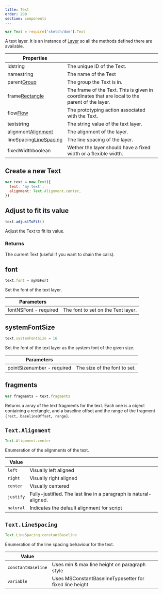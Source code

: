 ```yaml
---
title: Text
order: 208
section: components
---
```


```javascript
var Text = require('sketch/dom').Text
```

A text layer. It is an instance of [Layer](#layer) so all the methods defined there are available.

| Properties                                                           |                                                                                                |
| -------------------------------------------------------------------- | ---------------------------------------------------------------------------------------------- |
| id<span class="arg-type">string</span>                               | The unique ID of the Text.                                                                     |
| name<span class="arg-type">string</span>                             | The name of the Text                                                                           |
| parent<span class="arg-type">[Group](#group)</span>                  | The group the Text is in.                                                                      |
| frame<span class="arg-type">[Rectangle](#rectangle)</span>           | The frame of the Text. This is given in coordinates that are local to the parent of the layer. |
| flow<span class="arg-type">[Flow](#flow)</span>                      | The prototyping action associated with the Text.                                               |
| text<span class="arg-type">string</span>                             | The string value of the text layer.                                                            |
| alignment<span class="arg-type">[Alignment](#alignment)</span>       | The alignment of the layer.                                                                    |
| lineSpacing<span class="arg-type">[LineSpacing](#linespacing)</span> | The line spacing of the layer.                                                                 |
| fixedWidth<span class="arg-type">boolean</span>                      | Wether the layer should have a fixed width or a flexible width.                                |

## Create a new Text

```javascript
var text = new Text({
  text: 'my text',
  alignment: Text.Alignment.center,
})
```

## Adjust to fit its value

```javascript
text.adjustToFit()
```

Adjust the Text to fit its value.

### Returns

The current Text (useful if you want to chain the calls).

## font

```javascript
text.font = myNSFont
```

Set the font of the text layer.

| Parameters                                          |                                    |
| --------------------------------------------------- | ---------------------------------- |
| font<span class="arg-type">NSFont - required</span> | The font to set on the Text layer. |

## systemFontSize

```javascript
text.systemFontSize = 16
```

Set the font of the text layer as the system font of the given size.

| Parameters                                               |                              |
| -------------------------------------------------------- | ---------------------------- |
| pointSize<span class="arg-type">number - required</span> | The size of the font to set. |

## fragments

```javascript
var fragments = text.fragments
```

Returns a array of the text fragments for the text. Each one is a object containing a rectangle, and a baseline offset and the range of the fragment `{rect, baselineOffset, range}`.

## `Text.Alignment`

```javascript
Text.Alignment.center
```

Enumeration of the alignments of the text.

| Value     |                                                                   |
| --------- | ----------------------------------------------------------------- |
| `left`    | Visually left aligned                                             |
| `right`   | Visually right aligned                                            |
| `center`  | Visually centered                                                 |
| `justify` | Fully-justified. The last line in a paragraph is natural-aligned. |
| `natural` | Indicates the default alignment for script                        |

## `Text.LineSpacing`

```javascript
Text.LineSpacing.constantBaseline
```

Enumeration of the line spacing behaviour for the text.

| Value              |                                                         |
| ------------------ | ------------------------------------------------------- |
| `constantBaseline` | Uses min & max line height on paragraph style           |
| `variable`         | Uses MSConstantBaselineTypesetter for fixed line height |
